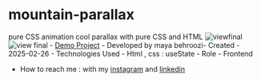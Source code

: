 # mountain-parallax
pure CSS animation
cool parallax with pure CSS and HTML
![viewfinal](![Image](https://github.com/user-attachments/assets/8dbb84fc-bf29-4641-97f7-2e0131ee8f51)
) 
![view final](![Image](https://github.com/user-attachments/assets/8dbb84fc-bf29-4641-97f7-2e0131ee8f51)
) - [Demo Project]( https://mayabehroozi.github.io/mountain-parallax/) - 
Developed by maya behroozi- Created - 2025-02-26 - Technologies Used - Html , css : useState  - Role - Frontend 
- How to reach me : with my [instagram](https://www.instagram.com/mayacodingjourney) and 
[linkedin](https://www.linkedin.com/in/mayabehroozi) 
